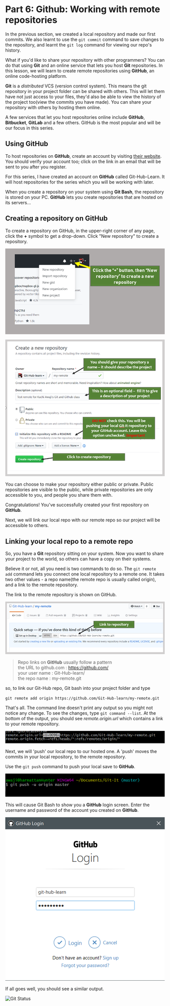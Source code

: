 # Part 6: Github: Working with remote repositories

In the previous section, we created a local repository and made our first commits. We also learnt to use the `git commit` command to save changes to the repository, and learnt the `git log` command for viewing our repo's history.

What if you'd like to share your repository with other programmers? You can do that using __Git__ and an online service that lets you host __Git__ repositories. In this lesson, we will learn to create remote repositories using __GitHub__, an online code-hosting platform.

__Git__ is a _distributed_ VCS (version control system). This means the git repository in your project folder can be shared with others. This will let them have not just access to your files, they'd also be able to view the history of the project too(view the commits you have made). You can share your repository with others by hosting them online.

A few services that let you host repositories online include __GitHub__, __Bitbucket__, __GitLab__ and a few others. GitHub is the most popular and will be our focus in this series.


## Using GitHub
To host repositories on __GitHub__, create an account by visiting [their website](https://www.github.com). You should verify your account too; click on the link in an email that will be sent to you after you register.

For this series, I have created an account on __GitHub__ called Git-Hub-Learn. It will host repositories for the series which you will be working with later.

When you create a repository on your system using __Git Bash__, the repository is stored on your PC. __GitHub__ lets you create repositories that are hosted on its servers...

## Creating a repository on GitHub
To create a repository on GitHub, in the upper-right corner of any page, click the __+__ symbol to get a drop-down. Click "New repository" to create a repository.  

![__Git__ Status](./images/42-CreateARepoGitHub.png)  

![__Git__ Status](./images/43-CreateRepoLabel.png)  

You can choose to make your repository either public or private. Public repositories are visible to the public, while private repositories are only accessible to you, and people you share them with.

Congratulations! You've successfully created your first repository on __GitHub__. 

Next, we will link our local repo with our remote repo so our project will be accessible to others. 

## Linking your local repo to a remote repo
So, you have a __Git__ repository sitting on your system. Now you want to share your project to the world, so others can have a copy on their systems. 

Believe it or not, all you need is two commands to do so. The `git remote add` command lets you connect one local repository to a remote one. It takes two other values - a repo name(the remote repo is usually called origin), and a link to the remote repository.

The link to the remote repository is shown on GitHub. 

![__Git__ Status](./images/41-RepoSettings.png)  

> Repo links on __GitHub__ usually follow a pattern   
 the URL to github.com : https://github.com/  
 your user name : Git-Hub-learn/  
 the repo name : my-remote.git  

so, to link our Git-Hub repo, Git bash into your project folder and type

`git remote add origin https://github.com/Git-Hub-learn/my-remote.git`

That's all. The command line doesn't print any output so you might not notice any change. To see the changes, type `git command --list`. At the bottom of the output, you should see  _remote.origin.url_ which contains a link to your remote repository.  

![__Git__ Status](./images/45-GitRemoteConfig.png)  

Next, we will 'push' our local repo to our hosted one. A 'push' moves the commits in your local repository, to the remote repository. 

Use the `git push` command to push your local save to __GitHub__.  

![__Git__ Status](./images/46-GitPushOri.png)  

This will cause Git Bash to show you a __GitHub__ login screen. Enter the username and password of the account you created on __GitHub__.

![__Git__ Status](./images/47-GitHubLogin.png)

If all goes well, you should see a similar output.

![__Git__ Status](./images/45-GitPushSuccess.png)



<!-- #
The remote repository takes the most recent commit, and uses that to create the files on the server. 


When you created your new repository, you initialized it with a README file. README files are a great place to describe your project in more detail, or add some documentation such as how to install or use your project. The contents of your README file are automatically shown on the front page of your repository.

Let's commit a change to the README file.

In your repository's list of files, click README.md.

Readme file in file list
Above the file's content, click .

On the Edit file tab, type some information about yourself.

New content in file
Above the new content, click Preview changes.

File preview button
Review the changes you made to the file. You'll see the new content in green.

File preview view
At the bottom of the page, type a short, meaningful commit message that describes the change you made to the file. You can attribute the commit to more than one author in the commit message. For more information, see "Creating a commit with multiple co-authors."

Commit message for your change
Below the commit message fields, decide whether to add your commit to the current branch or to a new branch. If your current branch is master, you should choose to create a new branch for your commit and then create a pull request.

Commit branch options
Click Propose file change.

Propose file change button
Celebrate
Congratulations! You have now created a repository, including a README file, and created your first commit on GitHub. What do you want to do next?

"Set up Git"
Create a repository
"Fork a repository"
"Be social"

 -->
